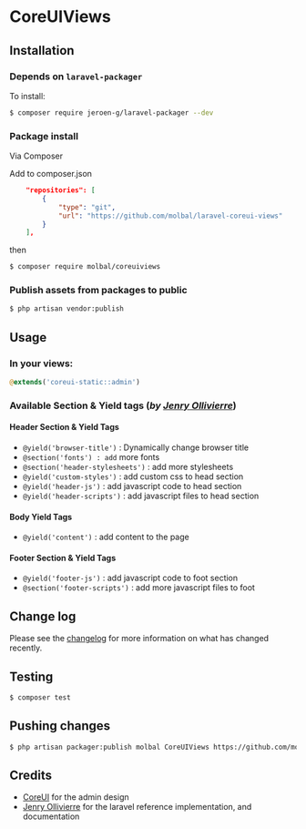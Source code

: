 # CoreUIViews


## Installation

### Depends on `laravel-packager`

To install:
```bash
$ composer require jeroen-g/laravel-packager --dev
```

### Package install
Via Composer

Add to composer.json
```json
    "repositories": [
        {
            "type": "git",
            "url": "https://github.com/molbal/laravel-coreui-views"
        }
    ],
```

then

``` bash
$ composer require molbal/coreuiviews
```

### Publish assets from packages to public

``` bash
$ php artisan vendor:publish
```

## Usage

### In your views:

```php
@extends('coreui-static::admin')
```


### Available Section & Yield tags (_by [Jenry Ollivierre](https://github.com/JenryOllivierre/Laravel-Coreui-Static-Admin-Theme)_)

#### Header Section & Yield Tags
- `@yield('browser-title')` : Dynamically change browser title
- `@section('fonts') : add` more fonts
- `@section('header-stylesheets')` : add more stylesheets
- `@yield('custom-styles')` : add custom css to head section
- `@yield('header-js')` : add javascript code to head section
- `@yield('header-scripts')` : add javascript files to head section

#### Body Yield Tags
- `@yield('content')` : add content to the page

#### Footer Section & Yield Tags
- `@yield('footer-js')` : add javascript code to foot section
- `@section('footer-scripts')` : add more javascript files to foot

## Change log

Please see the [changelog](changelog.md) for more information on what has changed recently.

## Testing

``` bash
$ composer test
```

## Pushing changes

```bash
$ php artisan packager:publish molbal CoreUIViews https://github.com/molbal/laravel-coreui-views
```

## Credits

- [CoreUI](https://coreui.io) for the admin design
- [Jenry Ollivierre](https://github.com/JenryOllivierre/Laravel-Coreui-Static-Admin-Theme) for the laravel reference implementation, and documentation




